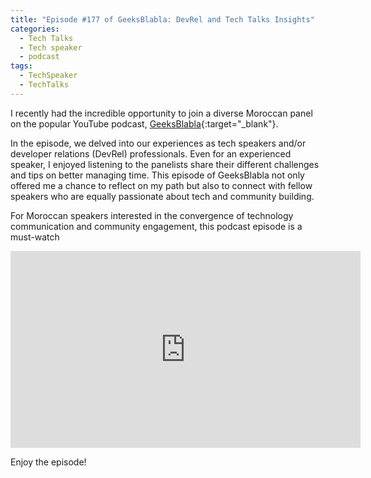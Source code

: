 ```yaml
---
title: "Episode #177 of GeeksBlabla: DevRel and Tech Talks Insights"
categories:
  - Tech Talks
  - Tech speaker
  - podcast
tags:
  - TechSpeaker
  - TechTalks
---
```


I recently had the incredible opportunity to join a diverse Moroccan panel on the popular YouTube podcast, [GeeksBlabla](https://geeksblabla.io/){:target="_blank"}. 

In the episode, we delved into our experiences as tech speakers and/or developer relations (DevRel) professionals. Even for an experienced speaker, I enjoyed listening to the panelists share their different challenges and tips on better managing time. This episode of GeeksBlabla not only offered me a chance to reflect on my path but also to connect with fellow speakers who are equally passionate about tech and community building. 

For Moroccan speakers interested in the convergence of technology communication and community engagement, this podcast episode is a must-watch

<iframe src="https://www.youtube.com/live/8uKEwWbgRBc?si=EZsrJOB_KF6w1lvi" width="560" height="315" frameborder="0"> </iframe>

Enjoy the episode!
